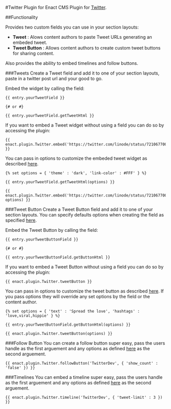 #Twitter Plugin for Enact CMS
Plugin for [Twitter](https://twitter.com).

##Functionality

Provides two custom fields you can use in your section layouts:

- **Tweet** : Alows content authors to paste Tweet URLs generating an embeded tweet.
- **Tweet Button** : Allows content authors to create custom tweet buttons for sharing content.

Also provides the ability to embed timelines and follow buttons.

###Tweets
Create a Tweet field and add it to one of your section layouts, paste in a twitter post url and your good to go.

Embed the widget by calling the field:
```
{{ entry.yourTweetField }}

{# or #}

{{ entry.yourTweetField.getTweetHtml }}
```

If you want to embed a Tweet widget without using a field you can do so by accessing the plugin:
```
{{ enact.plugin.Twitter.embed('https://twitter.com/linode/status/721067700231999488') }}
```

You can pass in options to customize the embeded tweet widget as described
[here](https://dev.twitter.com/web/embedded-tweets/parameters).

```
{% set options = { 'theme' : 'dark', 'link-color' : #FFF' } %}

{{ entry.yourTweetField.getTweetHtml(options) }}

{{ enact.plugin.Twitter.embed('https://twitter.com/linode/status/721067700231999488', options) }}
```


###Tweet Button
Create a Tweet Button field and add it to one of your section layouts. You can specify defaults options when
creating the field as specified [here](https://dev.twitter.com/web/tweet-button/parameters).

Embed the Tweet Button by calling the field:
```
{{ entry.yourTweetButtonField }}

{# or #}

{{ entry.yourTweetButtonField.getButtonHtml }}
```

If you want to embed a Tweet Button without using a field you can do so by accessing the plugin:
```
{{ enact.plugin.Twitter.tweetButton }}
```

You can pass in options to customize the tweet button as described
[here](https://dev.twitter.com/web/tweet-button/parameters). If you pass options they will override any set options
by the field or the content author.

```
{% set options = { 'text' : 'Spread the love', 'hashtags' : 'love,viral,hippie' } %}

{{ entry.yourTweetButtonField.getButtonHtml(options) }}

{{ enact.plugin.Twitter.tweetButton(options) }}
```


###Follow Button
You can create a follow button super easy, pass the users handle as the first arguement and any options as defined
[here](https://dev.twitter.com/web/follow-button/parameters) as the second arguement.

```
{{ enact.plugin.Twitter.followButton('TwitterDev', { 'show_count' : 'false' }) }}
```


###Timelines
You can embed a timeline super easy, pass the users handle as the first arguement and any options as defined
[here](https://dev.twitter.com/web/embedded-timelines/parameters) as the second arguement.

```
{{ enact.plugin.Twitter.timeline('TwitterDev', { 'tweet-limit' : 3 }) }}
```

